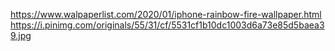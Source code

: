 https://www.walpaperlist.com/2020/01/iphone-rainbow-fire-wallpaper.html
https://i.pinimg.com/originals/55/31/cf/5531cf1b10dc1003d6a73e85d5baea39.jpg

